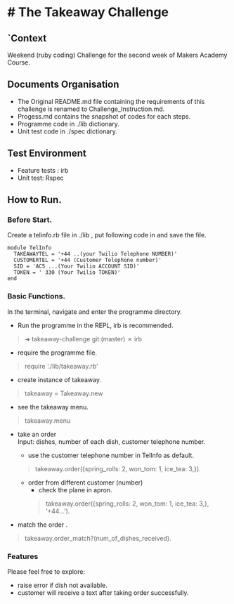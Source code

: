 # # The Takeaway Challenge
## `Context
Weekend (ruby coding) Challenge for the second week of Makers Academy Course.

## Documents Organisation
* The Original README.md file containing the requirements of this challenge is renamed to Challenge_Instruction.md.  
*   Progess.md contains the snapshot of codes for each steps.
* Programme code in ./lib dictionary.  
* Unit test code in ./spec dictionary.

## Test Environment
* Feature tests : irb
* Unit test:  Rspec  

## How to Run.  

### Before  Start.
Create a telinfo.rb file in ./lib , put following code in and save the file.

```
module TelInfo
  TAKEAWAYTEL = '+44 ..(your Twilio Telephone NUMBER)'
  CUSTOMERTEL = '+44 (Customer Telephone number)'
  SID = 'AC5 ...(Your Twilio ACCOUNT SID)'
  TOKEN = ' 330 (Your Twilio TOKEN)'
end
```


### Basic Functions.  
In the terminal, navigate and enter the programme directory.

* Run the programme in the REPL,  irb is recommended.   
> ➜  takeaway-challenge git:(master) ✗ irb

* require the programme file.
>require ‘./lib/takeaway.rb’

* create instance of takeaway.  
> takeaway = Takeaway.new

* see the takeaway menu.   
> takeaway.menu  


* take an order    
Input: dishes, number of each dish, customer telephone number.
	* use the customer telephone number in TelInfo as default.    
	>  takeaway.order({spring_rolls: 2, won_tom: 1, ice_tea: 3,}).
	* order from different  customer (number)  
		* check the plane in apron.  
		> takeaway.order({spring_rolls: 2, won_tom: 1, ice_tea: 3,}, ‘+44…’).

* match the order .  
> takeaway.order_match?(num_of_dishes_received).

### Features
Please feel free to explore:  

* raise error if dish not available.
* customer will  receive a text after taking order successfully. 
